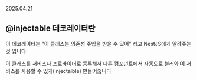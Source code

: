 2025.04.21

## @injectable 데코레이터란
이 데코레이터는 "이 클래스는 의존성 주입을 받을 수 있어" 라고 NestJS에게 알려주는 것 입니다

이 클래스를 서비스나 프로바이더로 등록해서
다른 컴포넌트에서 자동으로 불러와 이 서비스를 사용할 수 있게(injectalble) 만들어줍니다